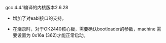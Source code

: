 gcc 4.4.1编译的内核版本2.6.28

  * 增加了对eabi接口的支持。

  * 在烧录时，对于OK2440核心板，需要确认bootloader的参数，machine 需要设置为 0x16a (362)才能正常启动。
